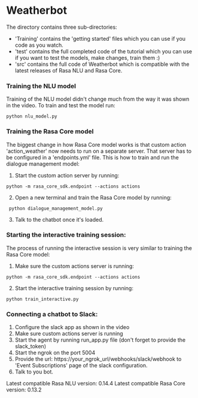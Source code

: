 # Weatherbot 


The directory contains three sub-directories:

- 'Training' contains the 'getting started' files which you can use if you code as you watch.
- 'test' contains the full completed code of the tutorial which you can use if you want to test the models, make changes, train them :)
- 'src' contains the full code of Weatherbot  which is compatible with the latest releases of Rasa NLU and Rasa Core.




### Training the NLU model

Training of the NLU model didn't change much from the way it was shown in the video. To train and test the model run:  

``` python nlu_model.py ```

### Training the Rasa Core model

The biggest change in how Rasa Core model works is that custom action 'action_weather' now needs to run on a separate server. 
That server has to be configured in a 'endpoints.yml' file.  This is how to train and run the dialogue management model:  

1. Start the custom action server by running:  

``` python -m rasa_core_sdk.endpoint --actions actions ```  

2. Open a new terminal and train the Rasa Core model by running:  

``` python dialogue_management_model.py```  
 
3. Talk to the chatbot once it's loaded.  

### Starting the interactive training session:

The process of running the interactive session is very similar to training the Rasa Core model:
1. Make sure the custom actions server is running:  

``` python -m rasa_core_sdk.endpoint --actions actions ```  

2. Start the interactive training session by running:  

``` python train_interactive.py ```  

### Connecting a chatbot to Slack:
1. Configure the slack app as shown in the video  
2. Make sure custom actions server is running  
3. Start the agent by running run_app.py file (don't forget to provide the slack_token)  
4. Start the ngrok on the port 5004  
5. Provide the url: https://your_ngrok_url/webhooks/slack/webhook to 'Event Subscriptions' page of the slack configuration.  
6. Talk to you bot.  


Latest compatible Rasa NLU version: 0.14.4
Latest compatible Rasa Core version: 0.13.2





